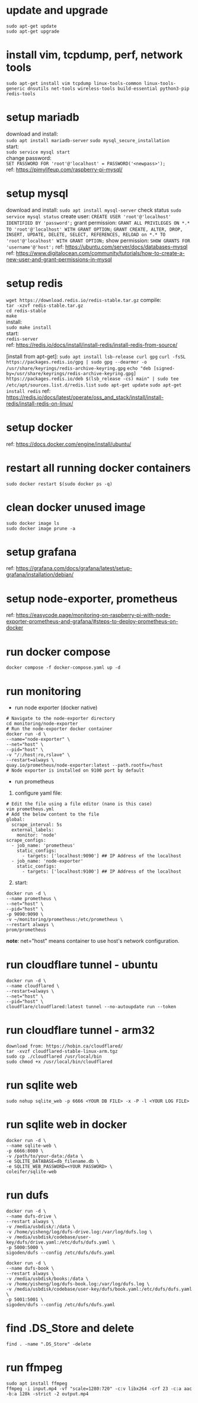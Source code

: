 # update and upgrade
`sudo apt-get update`  
`sudo apt-get upgrade`  

# install vim, tcpdump, perf, network tools
`sudo apt-get install vim tcpdump linux-tools-common linux-tools-generic dnsutils net-tools wireless-tools build-essential python3-pip redis-tools`  

# setup mariadb
download and install:  
`sudo apt install mariadb-server`
`sudo mysql_secure_installation`  
start:  
`sudo service mysql start`  
change password:  
`SET PASSWORD FOR 'root'@'localhost' = PASSWORD('<newpass>');`  
ref: https://pimylifeup.com/raspberry-pi-mysql/

# setup mysql
download and install:
`sudo apt install mysql-server`
check status
`sudo service mysql status`
create user:
`CREATE USER 'root'@'localhost' IDENTIFIED BY 'password';`
grant permission:
`GRANT ALL PRIVILEGES ON *.* TO 'root'@'localhost' WITH GRANT OPTION;`
`GRANT CREATE, ALTER, DROP, INSERT, UPDATE, DELETE, SELECT, REFERENCES, RELOAD on *.* TO 'root'@'localhost' WITH GRANT OPTION;`
show permission:
`SHOW GRANTS FOR 'username'@'host';`
ref: https://ubuntu.com/server/docs/databases-mysql
ref: https://www.digitalocean.com/community/tutorials/how-to-create-a-new-user-and-grant-permissions-in-mysql

# setup redis
[install from source]:  
download:  
`wget https://download.redis.io/redis-stable.tar.gz`
compile:  
`tar -xzvf redis-stable.tar.gz`  
`cd redis-stable`  
`make`  
install:  
`sudo make install`  
start:  
`redis-server`  
ref: https://redis.io/docs/install/install-redis/install-redis-from-source/

[install from apt-get]:
`sudo apt install lsb-release curl gpg`
`curl -fsSL https://packages.redis.io/gpg | sudo gpg --dearmor -o /usr/share/keyrings/redis-archive-keyring.gpg`
`echo "deb [signed-by=/usr/share/keyrings/redis-archive-keyring.gpg] https://packages.redis.io/deb $(lsb_release -cs) main" | sudo tee /etc/apt/sources.list.d/redis.list`
`sudo apt-get update`
`sudo apt-get install redis`
ref: https://redis.io/docs/latest/operate/oss_and_stack/install/install-redis/install-redis-on-linux/

# setup docker
ref: https://docs.docker.com/engine/install/ubuntu/

# restart all running docker containers
`sudo docker restart $(sudo docker ps -q)`

# clean docker unused image
`sudo docker image ls`  
`sudo docker image prune -a`  

# setup grafana
ref: https://grafana.com/docs/grafana/latest/setup-grafana/installation/debian/

# setup node-exporter, prometheus
ref: https://easycode.page/monitoring-on-raspberry-pi-with-node-exporter-prometheus-and-grafana/#steps-to-deploy-prometheus-on-docker

# run docker compose
```
docker compose -f docker-compose.yaml up -d
```

# run monitoring
- run node exporter (docker native)
```
# Navigate to the node-exporter directory
cd monitoring/node-exporter
# Run the node-exporter docker container
docker run -d \
--name="node-exporter" \
--net="host" \
--pid="host" \
-v "/:/host:ro,rslave" \
--restart=always \
quay.io/prometheus/node-exporter:latest --path.rootfs=/host
# Node exporter is installed on 9100 port by default
```

- run prometheus
1. configure yaml file:
```
# Edit the file using a file editor (nano is this case)
vim prometheus.yml
# Add the below content to the file
global:
  scrape_interval: 5s
  external_labels:
    monitor: 'node'
scrape_configs:
  - job_name: 'prometheus'
    static_configs:
      - targets: ['localhost:9090'] ## IP Address of the localhost
  - job_name: 'node-exporter'
    static_configs:
      - targets: ['localhost:9100'] ## IP Address of the localhost
```
2. start:
```
docker run -d \
--name prometheus \
--net="host" \ 
--pid="host" \
-p 9090:9090 \
-v ~/monitoring/prometheus:/etc/prometheus \
--restart always \
prom/prometheus
```
**note**: net="host" means container to use host's network configuration. 

# run cloudflare tunnel - ubuntu
```
docker run -d \
--name cloudflared \
--restart=always \
--net="host" \
--pid="host" \
cloudflare/cloudflared:latest tunnel --no-autoupdate run --token
```

# run cloudflare tunnel - arm32
```
download from: https://hobin.ca/cloudflared/
tar -xvzf cloudflared-stable-linux-arm.tgz
sudo cp ./cloudflared /usr/local/bin
sudo chmod +x /usr/local/bin/cloudflared
```

# run sqlite web
```
sudo nohup sqlite_web -p 6666 <YOUR DB FILE> -x -P -l <YOUR LOG FILE>
```

# run sqlite web in docker
```
docker run -d \
--name sqlite-web \
-p 6666:8080 \
-v /path/to/your-data:/data \
-e SQLITE_DATABASE=db_filename.db \
-e SQLITE_WEB_PASSWORD=<YOUR PASSWORD> \
coleifer/sqlite-web
```

# run dufs
```
docker run -d \
--name dufs-drive \
--restart always \
-v /media/usbdisk/:/data \
-v /home/yisheng/log/dufs-drive.log:/var/log/dufs.log \
-v /media/usbdisk/codebase/user-key/dufs/drive.yaml:/etc/dufs/dufs.yaml \
-p 5000:5000 \
sigoden/dufs --config /etc/dufs/dufs.yaml
```

```
docker run -d \
--name dufs-book \
--restart always \
-v /media/usbdisk/books:/data \
-v /home/yisheng/log/dufs-book.log:/var/log/dufs.log \
-v /media/usbdisk/codebase/user-key/dufs/book.yaml:/etc/dufs/dufs.yaml \
-p 5001:5001 \
sigoden/dufs --config /etc/dufs/dufs.yaml
```

# find .DS_Store and delete
```
find . -name ".DS_Store" -delete
```

# run ffmpeg
```
sudo apt install ffmpeg
ffmpeg -i input.mp4 -vf "scale=1280:720" -c:v libx264 -crf 23 -c:a aac -b:a 128k -strict -2 output.mp4
```
